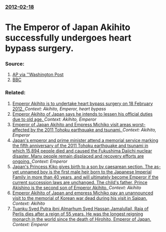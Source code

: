 ### [2012-02-18](/news/2012/02/18/index.md)

# The Emperor of Japan Akihito successfully undergoes heart bypass surgery. 




### Source:

1. [AP via ''Washington Post](http://www.washingtonpost.com/world/asia-pacific/japanese-emperor-akihito-undergoes-scheduled-heart-bypass-surgery/2012/02/17/gIQAoGaoKR_story.html)
2. [BBC](http://www.bbc.co.uk/news/world-asia-17071024)

### Related:

1. [Emperor Akihito is to undertake heart bypass surgery on 18 February 2012. ](/news/2012/02/12/emperor-akihito-is-to-undertake-heart-bypass-surgery-on-18-february-2012.md) _Context: Akihito, Emperor, heart bypass_
2. [Emperor Akihito of Japan says he intends to lessen his official duties due to old age. ](/news/2016/08/8/emperor-akihito-of-japan-says-he-intends-to-lessen-his-official-duties-due-to-old-age.md) _Context: Akihito, Emperor_
3. [Emperor of Japan Akihito and Empress Michiko visit areas worst-affected by the 2011 Tohoku earthquake and tsunami. ](/news/2011/04/27/emperor-of-japan-akihito-and-empress-michiko-visit-areas-worst-affected-by-the-2011-tahoku-earthquake-and-tsunami.md) _Context: Akihito, Emperor_
4. [Japan's emperor and prime minister attend a memorial service marking the fifth anniversary of the 2011 Tohoku earthquake and tsunami in which 15,894 people died and caused the Fukushima Daiichi nuclear disaster.  Many people remain displaced and recovery efforts are ongoing. ](/news/2016/03/11/japanas-emperor-and-prime-minister-attend-a-memorial-service-marking-the-fifth-anniversary-of-the-2011-tahoku-earthquake-and-tsunami-in-w.md) _Context: Emperor_
5. [ Japan's Princess Kiko gives birth to a son by caesarean section. The as-yet unnamed boy is the first male heir born to the Japanese Imperial Family in more than 40 years, and will ultimately become Emperor if the current succession laws are unchanged. The child's father, Prince Akishino is the second son of Emperor Akihito.  ](/news/2006/09/6/japan-s-princess-kiko-gives-birth-to-a-son-by-caesarean-section-the-as-yet-unnamed-boy-is-the-first-male-heir-born-to-the-japanese-imperia.md) _Context: Akihito_
6. [ Emperor Akihito of Japan and empress Michiko pay an unannounced visit to the memorial of Korean war dead during his visit in Saipan. ](/news/2005/06/28/emperor-akihito-of-japan-and-empress-michiko-pay-an-unannounced-visit-to-the-memorial-of-korean-war-dead-during-his-visit-in-saipan.md) _Context: Akihito_
7. [ Tuanku Syed Putra ibni Almarhum Syed Hassan Jamalullail, Raja of Perlis dies after a reign of 55 years. He was the longest reigning monarch in the world since the death of Hirohito, Emperor of Japan.](/news/2000/04/16/tuanku-syed-putra-ibni-almarhum-syed-hassan-jamalullail-raja-of-perlis-dies-after-a-reign-of-55-years-he-was-the-longest-reigning-monarch.md) _Context: Emperor_
